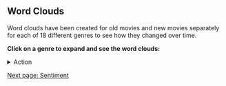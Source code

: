 
## Word Clouds

Word clouds have been created for old movies and new movies separately for each of 18 different genres to see how they changed over time.


**Click on a genre to expand and see the word clouds:**
<!-- Markdown is not completely supported within <details> tag so images must be inserted with html syntax -->
<details>
  <summary>Action</summary>

  <img src="images/wordclouds/OldActionWC.jpg" class="wordcloud_left" width="50%"/>
  <img src="images/wordclouds/NewActionWC.jpg" class="wordcloud_right" width="50%"/>

  Action blah is different because blah blah blah blah blah blah blah blah blah blah blah blah blah blah blah blah blah blah blah blah blah blah blah blah blah blah blah blah blah blah blah blah blah blah blah blah blah blah blah blah blah blah blah blah blah

</details>


<!--![Old Action Word Cloud](images/wordclouds/OldActionWC.jpg)



[New Action Word Cloud]: images/wordclouds/NewActionWC.jpg
-->


[Next page: Sentiment](sentiment.md)
